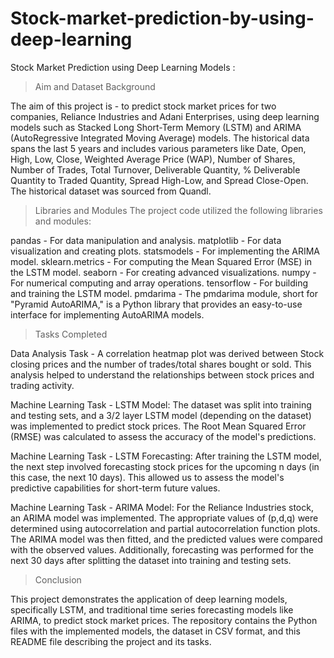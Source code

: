 # Stock-market-prediction-by-using-deep-learning
Stock Market Prediction using Deep Learning Models : 

>Aim and Dataset Background
 
The aim of this project is - to predict stock market prices for two companies, Reliance Industries and Adani Enterprises, using deep learning models such as Stacked Long Short-Term Memory (LSTM) and ARIMA (AutoRegressive Integrated Moving Average) models. The historical data spans the last 5 years and includes various parameters like Date, Open, High, Low, Close, Weighted Average Price (WAP), Number of Shares, Number of Trades, Total Turnover, Deliverable Quantity, % Deliverable Quantity to Traded Quantity, Spread High-Low, and Spread Close-Open. The historical dataset was sourced from Quandl.

>Libraries and Modules
The project code utilized the following libraries and modules:

pandas - For data manipulation and analysis.
matplotlib - For data visualization and creating plots.
statsmodels - For implementing the ARIMA model.
sklearn.metrics - For computing the Mean Squared Error (MSE) in the LSTM model.
seaborn - For creating advanced visualizations.
numpy - For numerical computing and array operations.
tensorflow - For building and training the LSTM model.
pmdarima - The pmdarima module, short for "Pyramid AutoARIMA," is a Python library that provides an easy-to-use interface for implementing AutoARIMA models. 

>Tasks Completed

Data Analysis Task - A correlation heatmap plot was derived between Stock closing prices and the number of trades/total shares bought or sold. This analysis helped to understand the relationships between stock prices and trading activity.

Machine Learning Task - LSTM Model: The dataset was split into training and testing sets, and a 3/2 layer LSTM model (depending on the dataset) was implemented to predict stock prices. The Root Mean Squared Error (RMSE) was calculated to assess the accuracy of the model's predictions.

Machine Learning Task - LSTM Forecasting: After training the LSTM model, the next step involved forecasting stock prices for the upcoming n days (in this case, the next 10 days). This allowed us to assess the model's predictive capabilities for short-term future values.

Machine Learning Task - ARIMA Model: For the Reliance Industries stock, an ARIMA model was implemented. The appropriate values of (p,d,q) were determined using autocorrelation and partial autocorrelation function plots. The ARIMA model was then fitted, and the predicted values were compared with the observed values. Additionally, forecasting was performed for the next 30 days after splitting the dataset into training and testing sets.

> Conclusion

This project demonstrates the application of deep learning models, specifically LSTM, and traditional time series forecasting models like ARIMA, to predict stock market prices. The repository contains the Python files with the implemented models, the dataset in CSV format, and this README file describing the project and its tasks.
